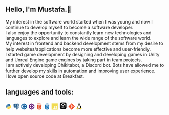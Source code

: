 ## Hello, I'm Mustafa.🦉 

My interest in the software world started when I was young and now I continue to develop myself to become a software developer.  
I also enjoy the opportunity to constantly learn new technologies and languages to explore and learn the wide range of the software world.   
My interest in frontend and backend development stems from my desire to help websites/applications become more effective and user-friendly.  
I started game development by designing and developing games in Unity and Unreal Engine game engines by taking part in team projects.  
I am actively developing Chikitabot, a Discord bot. Bots have allowed me to further develop my skills in automation and improving user experience.  
I love open source code at Breakfast. 

## **languages and tools:**  

<code><img height="20" src="https://raw.githubusercontent.com/devicons/devicon/55609aa5bd817ff167afce0d965585c92040787a/icons/python/python-original.svg"></code>
<code><img height="20" src="https://raw.githubusercontent.com/devicons/devicon/55609aa5bd817ff167afce0d965585c92040787a/icons/postgresql/postgresql-plain.svg"></code>
<code><img height="20" src="https://raw.githubusercontent.com/devicons/devicon/55609aa5bd817ff167afce0d965585c92040787a/icons/c/c-plain.svg"></code>
<code><img height="20" src="https://raw.githubusercontent.com/devicons/devicon/55609aa5bd817ff167afce0d965585c92040787a/icons/csharp/csharp-plain.svg"></code>
<code><img height="20" src="https://raw.githubusercontent.com/devicons/devicon/55609aa5bd817ff167afce0d965585c92040787a/icons/html5/html5-plain-wordmark.svg"></code>
<code><img height="20" src="https://raw.githubusercontent.com/devicons/devicon/55609aa5bd817ff167afce0d965585c92040787a/icons/css3/css3-plain-wordmark.svg"></code>
<code><img height="20" src="https://raw.githubusercontent.com/devicons/devicon/55609aa5bd817ff167afce0d965585c92040787a/icons/javascript/javascript-plain.svg"></code>
<code><img height="25" src="https://github.com/MustafaBaypara/MustafaBaypara/blob/main/vtzpl5c9yd181.png"></code>
<code><img height="20" src="https://raw.githubusercontent.com/devicons/devicon/55609aa5bd817ff167afce0d965585c92040787a/icons/git/git-plain.svg"></code>
<code><img height="20" src="https://raw.githubusercontent.com/devicons/devicon/55609aa5bd817ff167afce0d965585c92040787a/icons/linux/linux-original.svg"></code>
